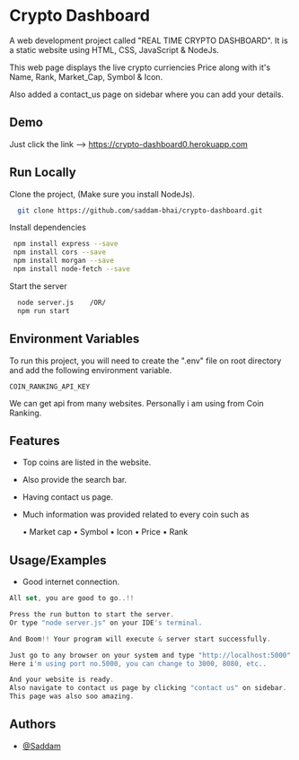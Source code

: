 
# Crypto Dashboard
A web development project called "REAL TIME CRYPTO DASHBOARD". It is a static website using HTML, CSS, JavaScript & NodeJs.  

This web page displays the live crypto curriencies Price along with it's Name, Rank, Market_Cap, Symbol & Icon.

Also added a contact_us page on sidebar where you can add your details.



## Demo

Just click the link --> https://crypto-dashboard0.herokuapp.com


## Run Locally

Clone the project, (Make sure you install NodeJs).

```bash
  git clone https://github.com/saddam-bhai/crypto-dashboard.git
```

Install dependencies

```bash
 npm install express --save
 npm install cors --save
 npm install morgan --save
 npm install node-fetch --save
```

Start the server

```bash
  node server.js    /OR/
  npm run start
```


## Environment Variables

To run this project, you will need to create the ".env" file on root directory and add the following environment variable.

`COIN_RANKING_API_KEY`

We can get api from many websites. Personally i am using from Coin Ranking.


## Features

- Top coins are listed in the website. 
- Also provide the search bar. 
- Having contact us page. 
- Much information was provided related to every coin such as
    
    • Market cap
    • Symbol
    • Icon
    • Price
    • Rank



## Usage/Examples

- Good internet connection.
```javascript
All set, you are good to go..!!

Press the run button to start the server.
Or type "node server.js" on your IDE's terminal.

And Boom!! Your program will execute & server start successfully.

Just go to any browser on your system and type "http://localhost:5000".
Here i'm using port no.5000, you can change to 3000, 8080, etc..

And your website is ready.
Also navigate to contact us page by clicking "contact us" on sidebar.
This page was also soo amazing.
```
 

## Authors

- [@Saddam](https://github.com/saddam-bhai)

